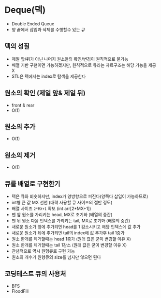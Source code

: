 # Deque(덱)

- Double Ended Queue
- 양 끝에서 삽입과 삭제를 수행할수 있는 큐

## 덱의 성질

- 제일 앞/뒤가 아닌 나머지 원소들의 확인/변경이 원칙적으로 불가능
- 배열 기반 구현이면 가능하겠지만, 원칙적으로 큐라는 자료구조는 해당 기능을 제공 X
- STL은 덱에서는 index로 탐색을 제공한다

## 원소의 확인 (제일 앞& 제일 뒤)

- front & rear
- O(1)

## 원소의 추가

- O(1)

## 원소의 제거

- O(1)

## 큐를 배열로 구현한기

- 덱은 큐와 비슷하지만, index가 양방향으로 퍼진다(양쪽다 삽입이 가능하므로)
- int형 큰 값 MX 선언 (대략 사용할 큐 사이즈의 절반 정도)
- 배열 사이즈 `2*MX+1` 확보 (int arr[2*MX+1])
- 맨 앞 원소를 가리키는 head, MX로 초기화 (배열의 중간)
- 맨 뒤 원소 다음 인덱스를 가리키는 tail, MX로 초기화 (배열의 중간)
- 새로운 원소가 앞에 추가되면 head를 1 감소시키고 해당 인덱스에 값 추가
- 새로운 원소가 뒤에 추가되면 tail의 index에 값 추가후 tail 1증가
- 원소 한개를 제거할때는 head 1증가 (원래 값은 굳이 변경할 이유 X)
- 원소 한개를 제거할때는 tail 1감소 (원래 값은 굳이 변경할 이유 X)
- 관념적으로 역시 원형큐로 구현 가능
- 원소의 개수가 원형큐의 size를 넘지만 않으면 된다

## 코딩테스트 큐의 사용처

- BFS
- FloodFill
